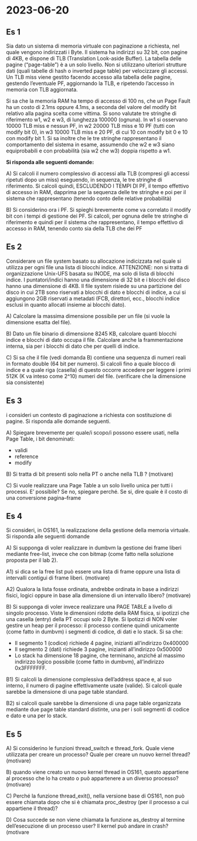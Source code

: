 # 2023-06-20

## Es 1

Sia dato un sistema di memoria virtuale con paginazione a richiesta, nel quale vengono indirizzati i Byte. Il sistema ha indirizzi su 32 bit, con pagine di 4KB, e dispone di TLB (Translation Look-aside Buffer). La tabella delle pagine (“page-table”) è a un solo livello. Non si utilizzano ulteriori strutture dati (quali tabelle di hash o inverted page table) per velocizzare gli accessi. Un TLB miss viene gestito facendo accesso alla tabella delle pagine, gestendo l’eventuale PF, aggiornando la TLB, e ripetendo l’accesso in memoria con TLB aggiornata.

Si sa che la memoria RAM ha tempo di accesso di 100 ns, che un Page Fault ha un costo di 2.1ms oppure 4.1ms, a seconda del valore del modify bit relativo alla pagina scelta come vittima. Si sono valutate tre stringhe di riferimento w1, w2 e w3, di lunghezza 100000 (ognuna). In w1 si osservano 10000 TLB miss e nessun PF, in w2 20000 TLB miss e 10 PF (tutti con modify bit 0), in w3 10000 TLB miss e 20 PF, di cui 10 con modify bit 0 e 10 con modify bit 1. Si sa inoltre che le tre stringhe rappresentano il comportamento del sistema in esame, assumendo che w2 e w3 siano equiprobabili e con probabilità (sia w2 che w3) doppia rispetto a w1.

**Si risponda alle seguenti domande:** 

A) Si calcoli il numero complessivo di accessi alla TLB (compresi gli accessi ripetuti dopo un miss) eseguendo, in sequenza, le tre stringhe di riferimento. Si calcoli quindi, ESCLUDENDO I TEMPI DI PF, il tempo effettivo di accesso in RAM, dapprima per la sequenza delle tre stringhe e poi per il sistema che rappresentano (tenendo conto delle relative probabilità) 

B) Si considerino ora i PF. Si spieghi brevemente come va correlato il modify bit con i tempi di gestione dei PF. Si calcoli, per ognuna delle tre stringhe di riferimento e quindi per il sistema che rappresentano, il tempo effettivo di accesso in RAM, tenendo conto sia della TLB che dei PF

## Es 2

Considerare un file system basato su allocazione indicizzata nel quale si utilizza per ogni file una lista di blocchi indice. ATTENZIONE: non si tratta di organizzazione Unix-UFS basata su INODE, ma solo di lista di blocchi indice. I puntatori/indici hanno una dimensione di 32 bit e i blocchi del disco hanno una dimensione di 4KB. Il file system risiede su una partizione del disco in cui 2TB sono riservati a blocchi di dato e blocchi di indice, a cui si aggiungono 2GB riservati a metadati (FCB, direttori, ecc., blocchi indice esclusi in quanto allocati insieme ai blocchi dato). 

A) Calcolare la massima dimensione possibile per un file (si vuole la dimensione esatta del file).

B) Dato un file binario di dimensione 8245 KB, calcolare quanti blocchi indice e blocchi di dato occupa il file. Calcolare anche la frammentazione interna, sia per i blocchi di dato che per quelli di indice. 

C) Si sa che il file (vedi domanda B) contiene una sequenza di numeri reali in formato double (64 bit per numero). Si calcoli fino a quale blocco di indice e a quale riga (casella) di questo occorre accedere per leggere i primi 512K (K va inteso come 2^10) numeri del file. (verificare che la dimensione sia consistente)

## Es 3

i consideri un contesto di paginazione a richiesta con sostituzione di pagine. Si risponda alle domande seguenti.

A) Spiegare brevemente per quale/i scopo/i possono essere usati, nella Page Table, i bit denominati:

- validi
- reference
- modify

B) Si tratta di bit presenti solo nella PT o anche nella TLB ? (motivare)

C) Si vuole realizzare una Page Table a un solo livello unica per tutti i processi. E’ possibile? Se no, spiegare perché. Se si, dire quale è il costo di una conversione pagina–frame

## Es 4

Si consideri, in OS161, la realizzazione della gestione della memoria virtuale. Si risponda alle seguenti domande

A) Si supponga di voler realizzare in dumbvm la gestione dei frame liberi mediante free-list, invece che con bitmap (come fatto nella soluzione proposta per il lab 2).

A1) si dica se la free list può essere una lista di frame oppure una lista di intervalli contigui di frame liberi. (motivare)

A2) Qualora la lista fosse ordinata, andrebbe ordinata in base a indirizzi fisici, logici oppure in base alla dimensione di un intervallo libero? (motivare)

B) Si supponga di voler invece realizzare una PAGE TABLE a livello di singolo processo. Viste le dimensioni ridotte della RAM fisica, si ipotizzi che una casella (entry) della PT occupi solo 2 Byte.
Si Ipotizzi di NON voler gestire un heap per il processo: il processo contiene quindi unicamente (come fatto in dumbvm) i segmenti di codice, di dati e lo stack. Si sa che:

- Il segmento 1 (codice) richiede 4 pagine, inizianti all’indirizzo 0x400000
- Il segmento 2 (dati) richiede 3 pagine, inizianti all’indirizzo 0x500000
- Lo stack ha dimensione 18 pagine, che terminano, anziché al massimo indirizzo logico possibile (come fatto in dumbvm), all’indirizzo 0x3FFFFFFF. 

B1) Si calcoli la dimensione complessiva dell’address space e, al suo interno, il numero di pagine effettivamente usate (valide). Si calcoli quale sarebbe la dimensione di una page table standard.

B2) si calcoli quale sarebbe la dimensione di una page table organizzata mediante due page table standard distinte, una per i soli segmenti di codice e dato e una per lo stack.

## Es 5

A) Si considerino le funzioni thread_switch e thread_fork. Quale viene utilizzata per creare un processo? Quale per creare un nuovo kernel thread? (motivare)

B) quando viene creato un nuovo kernel thread in OS161, questo appartiene al processo che lo ha creato o può appartenere a un diverso processo? (motivare)

C) Perché la funzione thread_exit(), nella versione base di OS161, non può essere chiamata dopo che si è chiamata proc_destroy (per il processo a cui appartiene il thread)?

D) Cosa succede se non viene chiamata la funzione as_destroy al termine dell’esecuzione di un processo user? Il kernel può andare in crash? (motivare
